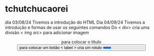 # tchutchucaorei
dia 03/08/24
Tivemos a introdução do HTML
Dia 04/09/24
Tivemos a introdução e formas de usar os seguintes comandos
Do < div> cria uma divisão
< img src> para adicionar imagem
<header >  para colocar o titulo
<button> para colocar um botão
< label > cria um rotulo
<progress> uma barra de progresso para loading ou sinalizar algo
<dialog> open abre o um pop up
<footer > direitos do site </footer>
aula dia 05/09/24
adress deixa em italico e é usado para colocar os direitos do site
<br> é usado para pular uma linha
